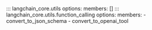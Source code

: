 <!-- `members: []` in order to show module docstring -->
::: langchain_core.utils
    options:
      members: []
::: langchain_core.utils.function_calling
    options:
      members:
        - convert_to_json_schema
        - convert_to_openai_tool
